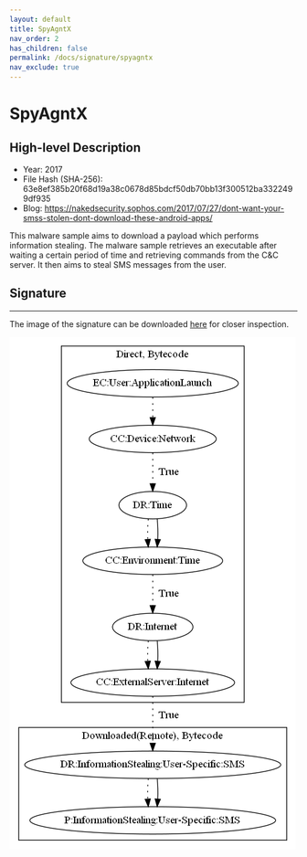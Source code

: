 ```yaml
---
layout: default
title: SpyAgntX
nav_order: 2
has_children: false
permalink: /docs/signature/spyagntx
nav_exclude: true
---
```


# SpyAgntX

## High-level Description

* Year: 2017
* File Hash (SHA-256): 63e8ef385b20f68d19a38c0678d85bdcf50db70bb13f300512ba3322499df935
* Blog: https://nakedsecurity.sophos.com/2017/07/27/dont-want-your-smss-stolen-dont-download-these-android-apps/

This malware sample aims to download a payload which performs information stealing. The malware sample retrieves an executable after waiting a certain period of time and retrieving commands from the C&C server. It then aims to steal SMS messages from the user.

## Signature
---

The image of the signature can be downloaded [here](../../img/signatures/SpyAgntX.png) for closer inspection.

![](../../img/signatures/SpyAgntX.png)